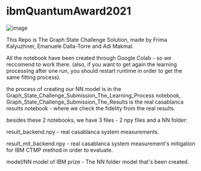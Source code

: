 # ibmQuantumAward2021

![image](https://user-images.githubusercontent.com/68012104/114447495-2b357980-9bdb-11eb-9836-c38382127347.png)


This Repo is The Graph State Challenge Solution,
made by Frima Kalyuzhner, Emanuele Dalla-Torre and Adi Makmal.

All the notebook have been created through Google Colab - so we reccomend to work there.
(also, if you want to get again the learning processing after one run, you should restart runtime in order to get the same fitting process).

the process of creating our NN model is in the Graph_State_Challenge_Submission_The_Learning_Process notebook,
Graph_State_Challenge_Submission_The_Results is the real casablanca results notebook - where we check the fidelity from the real results.

besides these 2 notebooks, we have 3 files - 2 npy files and a NN folder:

result_backend.npy - real casablanca system measurements.

result_mit_backend.npy - real casablanca system measurement's mitigation for IBM CTMP method in order to evaluate.

model/NN model of IBM prize - The NN folder model that's been created.
